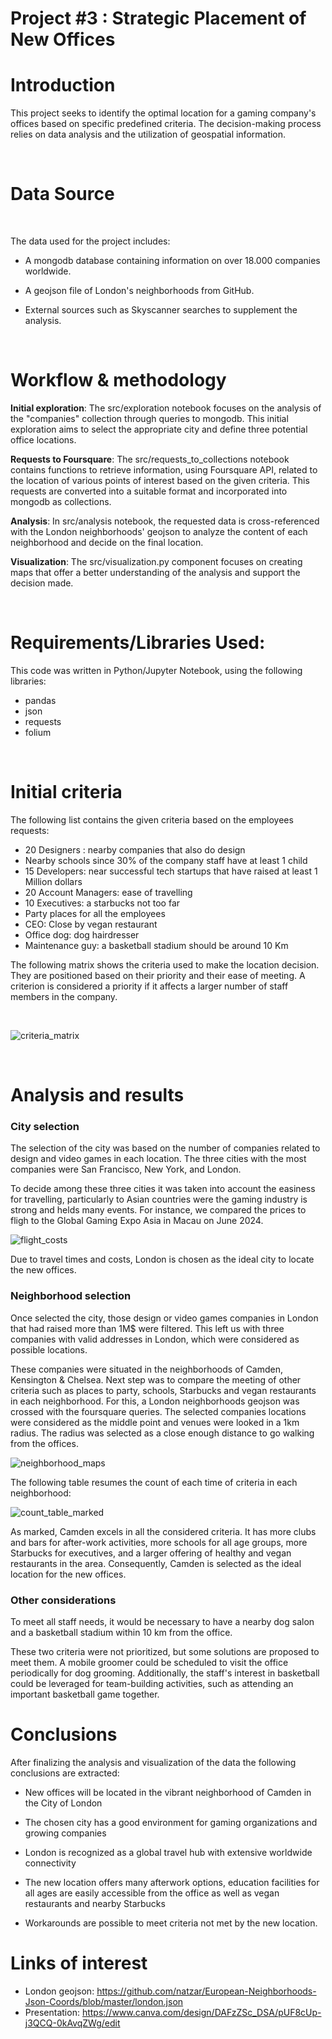 # Project #3 : Strategic Placement of New Offices

# Introduction

This project seeks to identify the optimal location for a gaming company's offices based on specific predefined criteria. The decision-making process relies on data analysis and the utilization of geospatial information.

<br>
 
# Data Source
<br>

The data used for the project includes:

- A mongodb database containing information on over 18.000 companies worldwide.

- A geojson file of London's neighborhoods from GitHub.

- External sources such as Skyscanner searches to supplement the analysis.


<br>

# Workflow & methodology

**Initial exploration**: The src/exploration notebook focuses on the analysis of the "companies" collection through queries to mongodb. This initial exploration aims to select the appropriate city and define three potential office locations.

**Requests to Foursquare**: The src/requests_to_collections notebook contains functions to retrieve information, using Foursquare API, related to the location of various points of interest based on the given criteria. This requests are converted into a suitable format and incorporated into mongodb as collections. 

**Analysis**: In src/analysis notebook, the requested data is cross-referenced with the London neighborhoods' geojson to analyze the content of each neighborhood and decide on the final location.

**Visualization**: The src/visualization.py component focuses on creating maps that offer a better understanding of the analysis and support the decision made.

<br>

# Requirements/Libraries Used:
This code was written in Python/Jupyter Notebook, using the following libraries:
<br>
- pandas
- json
- requests
- folium

<br>


# Initial criteria

The following list contains the given criteria based on the employees requests: 

- 20 Designers : nearby companies that also do design
- Nearby schools since 30% of the company staff have at least 1 child
- 15 Developers: near successful tech startups that have raised at least 1 Million dollars
- 20 Account Managers: ease of travelling 
- 10 Executives: a starbucks not too far
- Party places for all the employees
- CEO: Close by vegan restaurant
- Office dog: dog hairdresser
- Maintenance guy: a basketball stadium should be around 10 Km


The following matrix shows the criteria used to make the location decision. They are positioned based on their priority and their ease of meeting. A criterion is considered a priority if it affects a larger number of staff members in the company.

<br>

![criteria_matrix](https://github.com/patriciazapatab/project-3/blob/main/images/criteria_matrix.png?raw=true)

<br>

# Analysis and results

### City selection

The selection of the city was based on the number of companies related to design and video games in each location. The three cities with the most companies were San Francisco, New York, and London.

To decide among these three cities it was taken into account the easiness for travelling, particularly to Asian countries were the gaming industry is strong and helds many events. For instance, we compared the prices to fligh to the Global Gaming Expo Asia in Macau on June 2024. 

![flight_costs](https://github.com/patriciazapatab/project-3/blob/main/images/flights_comparison.png?raw=true)


Due to travel times and costs, London is chosen as the ideal city to locate the new offices. 


### Neighborhood selection

Once selected the city, those design or video games companies in London that had raised more than 1M$ were filtered. This left us with three companies with valid addresses in London, which were considered as possible locations.

These companies were situated in the neighborhoods of Camden, Kensington & Chelsea. Next step was to compare the meeting of other criteria such as places to party, schools, Starbucks and vegan restaurants in each neighborhood. For this, a London neighborhoods geojson was crossed with the foursquare queries. The selected companies locations were considered as the middle point and venues were looked in a 1km radius. The radius was selected as a close enough distance to go walking from the offices. 


![neighborhood_maps](https://github.com/patriciazapatab/project-3/blob/main/images/radius_maps.png?raw=true)


The following table resumes the count of each time of criteria in each neighborhood:
<br>

![count_table_marked](https://github.com/patriciazapatab/project-3/blob/main/images/count_table_marked.png?raw=true)


As marked, Camden excels in all the considered criteria. It has more clubs and bars for after-work activities, more schools for all age groups, more Starbucks for executives, and a larger offering of healthy and vegan restaurants in the area. Consequently, Camden is selected as the ideal location for the new offices.




### Other considerations

To meet all staff needs, it would be necessary to have a nearby dog salon and a basketball stadium within 10 km from the office.

These two criteria were not prioritized, but some solutions are proposed to meet them. A mobile groomer could be scheduled to visit the office periodically for dog grooming. Additionally, the staff's interest in basketball could be leveraged for team-building activities, such as attending an important basketball game together.


# Conclusions

After finalizing the analysis and visualization of the data the following conclusions are extracted:

 - New offices will be located in the vibrant neighborhood of Camden in the City of London
 
 - The chosen city has a good environment for gaming organizations and growing companies

- London is recognized as a global travel hub with extensive worldwide connectivity

- The new location offers many afterwork options, education facilities for all ages are easily accessible from the office as well as vegan restaurants and nearby Starbucks

- Workarounds are possible to meet criteria not met by the new location.


# Links of interest

- London geojson: https://github.com/natzar/European-Neighborhoods-Json-Coords/blob/master/london.json
- Presentation: https://www.canva.com/design/DAFzZSc_DSA/pUF8cUp-j3QCQ-0kAvqZWg/edit